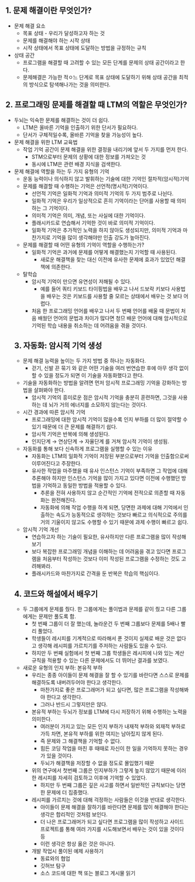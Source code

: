 ## 1. 문제 해결이란 무엇인가?

- 문제 해결 요소
  - 목표 상태 - 우리가 달성하고자 하는 것
  - 문제를 해결해야 하는 시작 상태
  - 시작 상태에서 목표 상태에 도달하는 방법을 규정하는 규칙
- 상태 공간
  - 프로그램을 해결할 때 고려할 수 있는 모든 단계를 문제의 상태 공간이라고 한다.
  - 문제해결은 가능한 적ㅇ느 단계로 목표 상태에 도달하기 위해 상태 공간을 최적의 방식으로 탐색해나가는 것을 의미한다.

## 2. 프로그래밍 문제를 해결할 때 LTM의 역할은 무엇인가?

- 두뇌는 익숙한 문제를 해결하는 것이 더 쉽다.
  - LTM은 올바른 기억을 인출하기 위한 단서가 필요하다.
  - 단서가 구체적일수록, 올바른 기억을 찾을 가능성이 높다.
- 문제 해결을 위한 LTM 교육법
  - 작업 기억 공간이 문제 해결을 위한 결정을 내리기에 앞서 두 가지를 먼저 한다.
    - STM으로부터 문제의 상황에 대한 정보를 가져오는 것
    - 동시에 LTM은 관련 배경 지식을 검색한다.
- 문제 해결에 역할을 하는 두 가지 유형의 기억
  - 운동 능력이나 의식하지 않고 발휘하는 기술에 대한 기억인 절차적(암시적)기억
  - 문제를 해결할 때 수행하는 기억은 선언적(명시적)기억이다.
    - 선언적 기억은 일화적 기억과 의미적 기억의 두 가지 범주로 나뉜다.
    - 일화적 기억은 우리가 일상적으로 흔히 기억이라는 단어를 사용할 때 의미하는 그 기억이다.
    - 의미적 기억은 의미, 개념, 또는 사실에 대한 기억이다.
    - 플래시카드로 연습해서 기억한 것이 바로 의미적 기억이다.
    - 일화적 기억은 추가적인 노력을 하지 않아도 생성되지만, 의미적 기억과 마찬가지로 기억을 많이 생각해야만 인출 강도가 높아진다.
  - 문제를 해결할 때 어떤 유형의 기억이 역할을 수행하는가?
    - 일화적 기억은 과거에 문제를 어떻게 해결했는지 기억할 때 사용된다.
      - 새로운 해결책을 찾는 대신 이전에 유사한 문제에 효과가 있었던 해결책에 의존한다.
  - 탈학습
    - 암시적 기억이 만으면 유연성이 저해될 수 있다.
      - 예를 들어 쿼티 키보드 타이핑법을 배우고 나서 드보락 키보다 사용법을 배우는 것은 키보드를 사용할 줄 모르는 상태에서 배우는 것 보다 어렵다.
    - 처음 한 프로그래밍 언어를 배우고 나서 두 번째 언어를 배울 때 문법이 처음 배웠던 언어의 문법과 차이가 많다면 청므 배운 언어에 대해 암시적으로 기억된 학습 내용을 취소하는 데 어려움을 겪을 것이다.
  ## 3. 자동화: 암시적 기억 생성
  - 문제 해결 능력을 높이는 두 가지 방법 중 하나는 자동화다.
    - 걷기, 신발 끈 묶기 와 같은 어떤 기술을 여러 번연습한 후에 아무 생각 없이 할 수 있을 정도가 되면 이 기술을 자동화했다고 한다.
  - 기술을 자동화하는 방법을 알려면 먼저 암시적 프로그래밍 기억을 강화하는 방법을 살펴봐야 한다.
    - 암시적 기억의 흥미로운 점은 암시적 기억을 충분히 훈련하면, 그것을 사용하는 데 뇌가 거의 에너지를 소모하지 않는다는 것이다.
  - 시간 경과에 따른 암시적 기억
    - 프로그래밍에 대한 암시적 기억이 많을수록 인지 부하를 더 많이 절약할 수 있기 때문에 더 큰 문제를 해결하기 쉽다.
    - 암시적 기억은 반복에 의해 생성된다.
    - 인지단계 → 연상단계 → 자율단계 를 거쳐 암시적 기억이 생성됨.
  - 자동화를 통해 보다 신속하게 프로그램을 실행할 수 있는 이유
    - 자동화는 LTM의 일화적 기억이 저장된 부분으로부터 기억을 인출함으로써 이루어진다고 주장한다.
    - 유사한 작업을 마주했을 때 유사 인스턴스 기억이 부족하면 그 작업에 대해 추론해야 하지만 인스턴스 기억을 많이 가지고 있다면 이전에 수행했던 방법을 기억하고 동일한 방법을 적용할 수 있다.
      - 추론을 전혀 사용하지 않고 순간적인 기억에 전적으로 의존할 때 자동화는 완전해진다.
      - 자동화에 의해 작업 수행을 하게 되면, 당면한 과제에 대해 기억에서 인출하는 속도가 능동적으로 생각하는 것보다 빠르고 의식적으로 주의를 거의 기울이지 않고도 수행할 수 있기 때문에 과제 수행이 빠르고 쉽다.
  - 암시적 기억 개선
    - 연습하고자 하는 기술이 필요한, 유사하지만 다른 프로그램을 많이 작성해보기
    - 보다 복잡한 프로그래밍 개념을 이해하는 데 어려움을 겪고 있다면 프로그램을 처음부터 작성하는 것보다 이미 작성된 프로그램을 수정하는 것도 고려해봐라.
    - 플래시카드와 마찬가지로 간격을 둔 반복은 학습의 핵심이다.
  ## 4. 코드와 해설에서 배우기
  - 두 그룹에게 문제를 줬다. 한 그룹에게는 풀이법과 문제를 같이 줬고 다른 그룹에게는 문제만 풀도록 함.
    - 첫 번째 그룹이 더 잘 했는데, 놀라운건 두 번째 그룹보다 문제를 5배나 빨리 풀었다.
    - 학생들이 레시피를 기계적으로 따라해서 푼 것이지 실제로 배운 것은 없다고 생각해 레시피를 가르치기를 주저하는 사람들도 있을 수 있다.
    - 하지만 두 번째 실험에서 첫 번째 그룹 학생들은 레시피에 나와 있는 계산 규칙을 적용할 수 있는 다른 문제에서도 더 뛰어난 결과를 보였다.
  - 새로운 유형의 인지 부하: 본유적 부하
    - 우리는 종종 아이들이 문제 해결을 잘 할 수 있기를 바란다면 스스로 문제를 해결하도록 내버려두어야 한다고 생각한다.
      - 마찬가지로 좋은 프로그래머가 되고 싶다면, 많은 프로그램을 작성해봐야 한다고 생각한다.
      - 그러나 반드시 그렇지만은 않다.
    - 본유적 부하는 두뇌가 정보를 LTM에 다시 저장하기 위해 수행하는 노력을 의미한다.
      - 여러분이 가지고 있는 모든 인지 부하가 내재적 부하와 외재적 부하로 가득 차면, 본유적 부하를 위한 여지는 남아짔지 않게 된다.
      - 즉 문제와 그 해결책을 기억할 수 없다.
      - 힘든 코딩 작업을 마친 후 때때로 자신이 한 일을 기억하지 못하는 경우가 있을 것이다.
      - 두뇌가 해결책을 저장할 수 없을 정도로 몰입했기 때문
    - 위의 연구에서 첫번째 그룹은 인지부하가 그렇게 높지 않았기 때문에 이러한 레시피를 자세히 검토하고 이후에 기억할 수 있었다.
      - 하지만 두 번째 그룹은 깊은 사고를 하면서 일반적인 규칙보다는 당면한 문제에 더 집중했다.
    - 레시피를 가르치는 것에 대해 걱정하는 사람들은 이것을 반대로 생각한다.
      - 아이들이 문제 해결을 잘하기를 바란다면 문제를 많이 해결해야 한다는 생각은 합리적인 것처럼 보인다.
      - 더 나은 프로그래머가 되고 싶다면 프로그램을 많이 작성하고 사이드 프로젝트를 통해 여러 가지를 시도해보면서 배우는 것이 있을 것이다 등
      - 이런 생각은 항상 옳은 것은 아니다.
    - 개발 작업시 풀이된 예제 사용하기
      - 동료와의 협업
      - 깃허브 탐구
      - 소스 코드에 대한 책 또는 블로그 게시물 읽기
